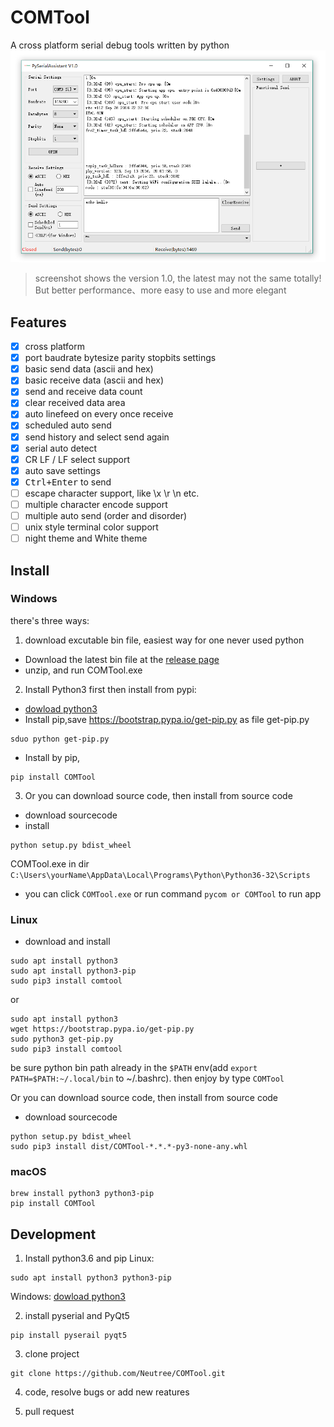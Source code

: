 COMTool
========
A cross platform serial debug tools written by python
![screenshot](./COMTool/assets/screenshot_V1.0.png)
> screenshot shows the version 1.0, the latest may not the same totally! But better performance、more easy to use and more elegant

## Features

- [x] cross platform
- [x] port baudrate bytesize parity stopbits settings
- [x] basic send data (ascii and hex)
- [x] basic receive data (ascii and hex)
- [x] send and receive data count
- [x] clear received data area
- [x] auto linefeed on every once receive
- [x] scheduled auto send
- [x] send history and select send again
- [x] serial auto detect
- [x] CR LF / LF select support
- [x] auto save settings
- [x] <kbd>Ctrl+Enter</kbd> to send
- [ ] escape character support, like \x \r \n etc.
- [ ] multiple character encode support
- [ ] multiple auto send (order and disorder)
- [ ] unix style terminal color support
- [ ] night theme and White theme

## Install

### Windows

there's three ways:
1. download excutable bin file, easiest way for one never used python
  * Download the latest bin file at the [release page](https://github.com/Neutree/COMTool/releases)
  * unzip, and run COMTool.exe
2. Install Python3 first then install from pypi:
  * [dowload python3](https://www.python.org/downloads/)
  * Install pip,save https://bootstrap.pypa.io/get-pip.py as file get-pip.py
```
sduo python get-pip.py
```
  * Install by pip,
```
pip install COMTool
```
3. Or you can download source code, then install from source code
  * download sourcecode
  * install
```
python setup.py bdist_wheel
```
COMTool.exe in dir `C:\Users\yourName\AppData\Local\Programs\Python\Python36-32\Scripts`
  * you can click `COMTool.exe` or run command `pycom or COMTool` to run app


### Linux

* download and install
```
sudo apt install python3
sudo apt install python3-pip
sudo pip3 install comtool
```
or
```
sudo apt install python3
wget https://bootstrap.pypa.io/get-pip.py 
sudo python3 get-pip.py
sudo pip3 install comtool
```
be sure python bin path already in the `$PATH` env(add `export PATH=$PATH:~/.local/bin` to ~/.bashrc).
then enjoy by type `COMTool`


 Or you can download source code, then install from source code
  * download sourcecode
```
python setup.py bdist_wheel
sudo pip3 install dist/COMTool-*.*.*-py3-none-any.whl
```


### macOS

```
brew install python3 python3-pip
pip install COMTool
```

## Development

1. Install python3.6 and pip
Linux:
```
sudo apt install python3 python3-pip
```

Windows: 
  [dowload python3](https://www.python.org/downloads/)

2. install pyserial and PyQt5
```
pip install pyserail pyqt5
```

3. clone project
```
git clone https://github.com/Neutree/COMTool.git
```

4. code, resolve bugs or add new reatures


5. pull request


